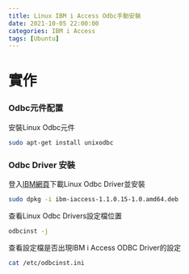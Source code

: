 ```yaml
---
title: Linux IBM i Access Odbc手動安裝
date: 2021-10-05 22:00:00
categories: IBM i Access
tags: [Ubuntu]
---
```


# 實作

### Odbc元件配置
安裝Linux Odbc元件
```bash
sudo apt-get install unixodbc
```

<!--more-->

### Odbc Driver 安裝
登入[IBM網頁](https://www.ibm.com/support/pages/ibm-i-access-client-solutions)下載Linux Odbc Driver並安裝
```bash
sudo dpkg -i ibm-iaccess-1.1.0.15-1.0.amd64.deb
```
查看Linux Odbc Drivers設定檔位置
```bash
odbcinst -j
```
查看設定檔是否出現IBM i Access ODBC Driver的設定
```bash
cat /etc/odbcinst.ini
```